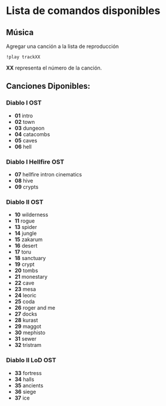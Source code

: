 # Lista de comandos disponibles
## Música
Agregar una canción a la lista de reproducción
```
!play trackXX
```
**XX** representa el número de la canción.

## Canciones Diponibles:
### Diablo I OST
* **01** intro
* **02** town
* **03** dungeon
* **04** catacombs
* **05** caves
* **06** hell

### Diablo I Hellfire OST

* **07** hellfire intron cinematics
* **08** hive
* **09** crypts

### Diablo II OST
* **10** wilderness
* **11** rogue
* **13** spider
* **14** jungle
* **15** zakarum
* **16** desert
* **17** toru
* **18** sanctuary
* **19** crypt
* **20** tombs
* **21** monestary
* **22** cave
* **23** mesa
* **24** leoric
* **25** coda
* **26** roger and me
* **27** docks
* **28** kurast
* **29** maggot
* **30** mephisto
* **31**  sewer
* **32** tristram

### Diablo II LoD OST

* **33** fortress
* **34** halls
* **35** ancients
* **36** siege
* **37** ice
